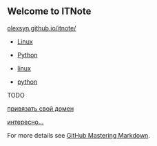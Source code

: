## Welcome to ITNote

[olexsyn.github.io/itnote/](https://olexsyn.github.io/itnote/)

- [Linux](/linux.md)
- [Python](/python.md)

- [linux](/linux)
- [python](/python)

TODO

[привязать свой домен](https://info.nic.ua/blog/github-pages-website/)

[интересно...](https://andrdi.com/blog/byistroe-razvertyivanie-sajta-na-github-pages-s-pomoshhyu-generatora-staticheskogo-html-hugo.html)

For more details see [GitHub Mastering Markdown](https://guides.github.com/features/mastering-markdown/).
